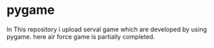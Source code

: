 # pygame

In This repository i upload serval game which are developed by using pygame.
here air force game is partially completed.
